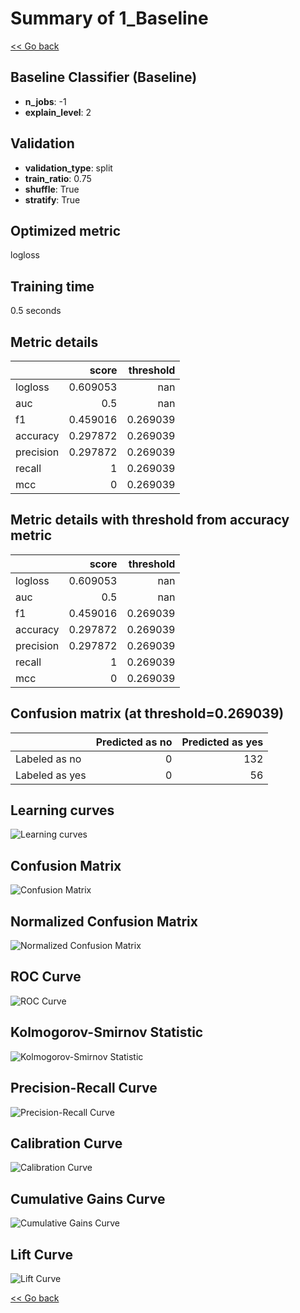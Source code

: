 # Summary of 1_Baseline

[<< Go back](../README.md)


## Baseline Classifier (Baseline)
- **n_jobs**: -1
- **explain_level**: 2

## Validation
 - **validation_type**: split
 - **train_ratio**: 0.75
 - **shuffle**: True
 - **stratify**: True

## Optimized metric
logloss

## Training time

0.5 seconds

## Metric details
|           |    score |   threshold |
|:----------|---------:|------------:|
| logloss   | 0.609053 |  nan        |
| auc       | 0.5      |  nan        |
| f1        | 0.459016 |    0.269039 |
| accuracy  | 0.297872 |    0.269039 |
| precision | 0.297872 |    0.269039 |
| recall    | 1        |    0.269039 |
| mcc       | 0        |    0.269039 |


## Metric details with threshold from accuracy metric
|           |    score |   threshold |
|:----------|---------:|------------:|
| logloss   | 0.609053 |  nan        |
| auc       | 0.5      |  nan        |
| f1        | 0.459016 |    0.269039 |
| accuracy  | 0.297872 |    0.269039 |
| precision | 0.297872 |    0.269039 |
| recall    | 1        |    0.269039 |
| mcc       | 0        |    0.269039 |


## Confusion matrix (at threshold=0.269039)
|                |   Predicted as no |   Predicted as yes |
|:---------------|------------------:|-------------------:|
| Labeled as no  |                 0 |                132 |
| Labeled as yes |                 0 |                 56 |

## Learning curves
![Learning curves](learning_curves.png)
## Confusion Matrix

![Confusion Matrix](confusion_matrix.png)


## Normalized Confusion Matrix

![Normalized Confusion Matrix](confusion_matrix_normalized.png)


## ROC Curve

![ROC Curve](roc_curve.png)


## Kolmogorov-Smirnov Statistic

![Kolmogorov-Smirnov Statistic](ks_statistic.png)


## Precision-Recall Curve

![Precision-Recall Curve](precision_recall_curve.png)


## Calibration Curve

![Calibration Curve](calibration_curve_curve.png)


## Cumulative Gains Curve

![Cumulative Gains Curve](cumulative_gains_curve.png)


## Lift Curve

![Lift Curve](lift_curve.png)



[<< Go back](../README.md)
